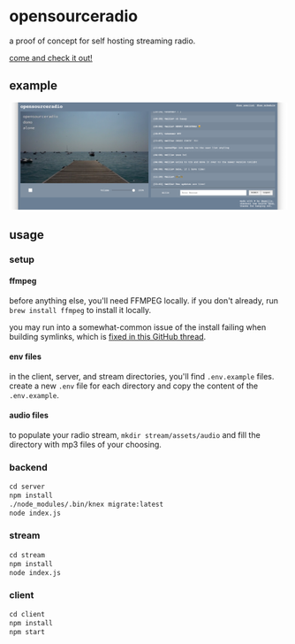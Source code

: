 # opensourceradio

a proof of concept for self hosting streaming radio.

[come and check it out!](http://radio.yomills.com)

## example

![example stream](example.png)

## usage

### setup

#### ffmpeg

before anything else, you'll need FFMPEG locally. if you don't already, run `brew install ffmpeg` to install it locally.

you may run into a somewhat-common issue of the install failing when building symlinks, which is [fixed in this GitHub thread](https://github.com/Homebrew/homebrew-core/issues/30652#issuecomment-410645836).

#### env files

in the client, server, and stream directories, you'll find `.env.example` files. create a new `.env` file for each directory and copy the content of the `.env.example`.

#### audio files

to populate your radio stream, `mkdir stream/assets/audio` and fill the directory with mp3 files of your choosing.

### backend

```
cd server
npm install
./node_modules/.bin/knex migrate:latest
node index.js
```

### stream

```
cd stream
npm install
node index.js
```

### client

```
cd client
npm install
npm start
```
